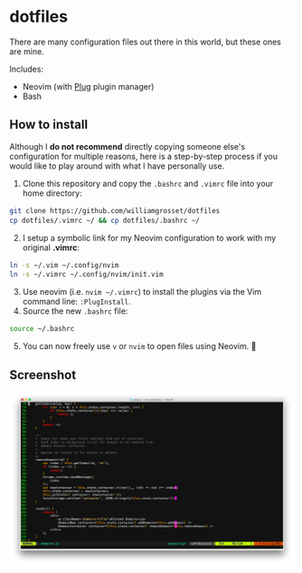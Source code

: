 # dotfiles
There are many configuration files out there in this world, but these ones are mine.

Includes:
+ Neovim (with [Plug](https://github.com/junegunn/vim-plug) plugin manager)
+ Bash

## How to install
Although I **do not recommend** directly copying someone else's configuration for multiple reasons, here is a step-by-step process if you would like to play around with what I have personally use.

1. Clone this repository and copy the `.bashrc` and `.vimrc` file into your home directory:
  ```bash
  git clone https://github.com/williamgrosset/dotfiles
  cp dotfiles/.vimrc ~/ && cp dotfiles/.bashrc ~/
  ```
2. I setup a symbolic link for my Neovim configuration to work with my original **.vimrc**:
  ```bash
  ln -s ~/.vim ~/.config/nvim
  ln -s ~/.vimrc ~/.config/nvim/init.vim
  ```
3. Use neovim (i.e. `nvim ~/.vimrc`) to install the plugins via the Vim command line: `:PlugInstall`.
4. Source the new `.bashrc` file:
  ```bash
  source ~/.bashrc
  ```
5. You can now freely use `v` or `nvim` to open files using Neovim. :rocket:

## Screenshot
![](https://github.com/williamgrosset/dotfiles/blob/master/screenshot.png)
